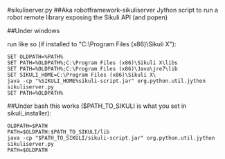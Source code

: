 #sikuliserver.py
##Aka robotframework-sikuliserver
Jython script to run a robot remote library exposing the Sikuli API (and popen)

##Under windows

run like so (if installed to "C:\Program Files (x86)\Sikuli X\"):

    SET OLDPATH=%PATH%
    SET PATH=%OLDPATH%;C:\Program Files (x86)\Sikuli X\libs
    SET PATH=%OLDPATH%;C:\Program Files (x86)\Java\jre7\lib
    SET SIKULI_HOME=C:\Program Files (x86)\Sikuli X\
    java -cp "%SIKULI_HOME%sikuli-script.jar" org.python.util.jython sikuliserver.py
    SET PATH=%OLDPATH%
    
##Under bash
this works ($PATH_TO_SIKULI is what you set in sikuli_installer):

    OLDPATH=$PATH
    PATH=$OLDPATH:$PATH_TO_SIKULI/lib
    java -cp "$PATH_TO_SIKULI/sikuli-script.jar" org.python.util.jython sikuliserver.py
    PATH=$OLDPATH
